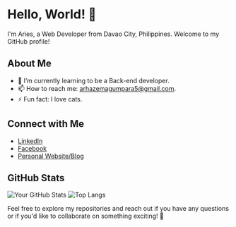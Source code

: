 # Hello, World! 👋

I'm Aries, a Web Developer from Davao City, Philippines. Welcome to my GitHub profile!

## About Me

- 🌱 I’m currently learning to be a Back-end developer.
- 📫 How to reach me: arhazemagumpara5@gmail.com.
- ⚡ Fun fact: I love cats.

## Connect with Me

- [LinkedIn](https://www.linkedin.com/in/ariesmagumpara/)
- [Facebook](https://www.facebook.com/profile.php?id=100092555391486)
- [Personal Website/Blog](arhaze.github.io)

## GitHub Stats

![Your GitHub Stats](https://github-readme-stats.vercel.app/api?username=arhaze&show_icons=true&theme=discord_old_blurple )
![Top Langs](https://github-readme-stats.vercel.app/api/top-langs/?username=arhaze&layout=compact)

Feel free to explore my repositories and reach out if you have any questions or if you'd like to collaborate on something exciting! 🚀

